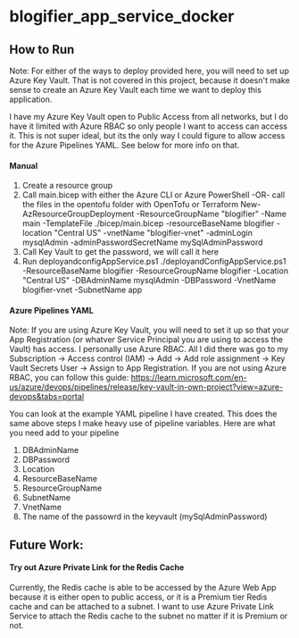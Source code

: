 # blogifier_app_service_docker

## How to Run
Note: For either of the ways to deploy provided here, you will need to set up Azure Key Vault. That is not covered in this project, because it doesn't make sense to create an Azure Key Vault each time we want to deploy this application.

I have my Azure Key Vault open to Public Access from all networks, but I do have it limited with Azure RBAC so only people I want to access can access it. This is not super ideal, but its the only way I could figure to allow access for the Azure Pipelines YAML. See below for more info on that.
#### Manual
1. Create a resource group
2. Call main.bicep with either the Azure CLI or Azure PowerShell -OR- call the files in the opentofu folder with OpenTofu or Terraform
  New-AzResourceGroupDeployment -ResourceGroupName "blogifier" -Name main -TemplateFile ./bicep/main.bicep -resourceBaseName blogifier -location "Central US" -vnetName "blogifier-vnet" -adminLogin mysqlAdmin -adminPasswordSecretName mySqlAdminPassword
3. Call Key Vault to get the password, we will call it <password> here
4. Run deployandconfigAppService.ps1
  ./deployandConfigAppService.ps1 -ResourceBaseName blogifier -ResourceGroupName blogifier -Location "Central US" -DBAdminName mysqlAdmin -DBPassword <password> -VnetName blogifier-vnet -SubnetName app

#### Azure Pipelines YAML
Note: If you are using Azure Key Vault, you will need to set it up so that your App Registration (or whatver Service Principal you are using to access the Vault) has access. I personally use Azure RBAC. All I did there was go to my Subscription -> Access control (IAM) -> Add -> Add role assignment -> Key Vault Secrets User -> Assign to App Registration. If you are not using Azure RBAC, you can follow this guide: https://learn.microsoft.com/en-us/azure/devops/pipelines/release/key-vault-in-own-project?view=azure-devops&tabs=portal

You can look at the example YAML pipeline I have created. This does the same above steps
I make heavy use of pipeline variables. Here are what you need add to your pipeline

1. DBAdminName
2. DBPassword
3. Location
4. ResourceBaseName
5. ResourceGroupName
6. SubnetName
7. VnetName
8. The name of the passowrd in the keyvault (mySqlAdminPassword)

## Future Work:
#### Try out Azure Private Link for the Redis Cache
Currently, the Redis cache is able to be accessed by the Azure Web App because it is either open to public access, or it is a Premium tier Redis cache and can be attached to a subnet. I want to use Azure Private Link Service to attach the Redis cache to the subnet no matter if it is Premium or not.
